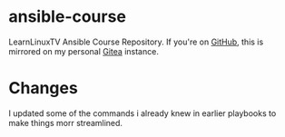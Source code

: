 # ansible-course

LearnLinuxTV Ansible Course Repository. If you're on [GitHub](https://github.com/cfultz/ansible-course), this is mirrored on my personal [Gitea](https://git.cfultz.wtf/cfultz/ansible-course) instance.

# Changes 

I updated some of the commands i already knew in earlier playbooks to make things morr streamlined.
